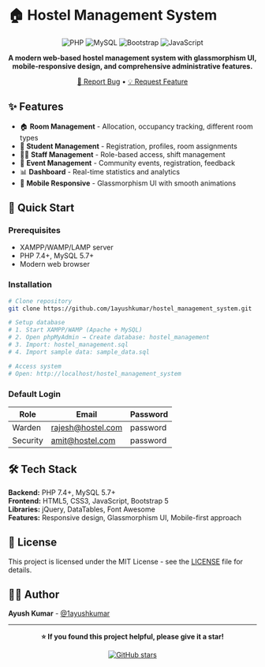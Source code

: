# 🏠 Hostel Management System

<div align="center">

![PHP](https://img.shields.io/badge/PHP-777BB4?style=for-the-badge&logo=php&logoColor=white)
![MySQL](https://img.shields.io/badge/MySQL-4479A1?style=for-the-badge&logo=mysql&logoColor=white)
![Bootstrap](https://img.shields.io/badge/Bootstrap-563D7C?style=for-the-badge&logo=bootstrap&logoColor=white)
![JavaScript](https://img.shields.io/badge/JavaScript-F7DF1E?style=for-the-badge&logo=javascript&logoColor=black)

**A modern web-based hostel management system with glassmorphism UI, mobile-responsive design, and comprehensive administrative features.**

[🐛 Report Bug](https://github.com/1ayushkumar/hostel_management_system/issues) • [💡 Request Feature](https://github.com/1ayushkumar/hostel_management_system/issues)

</div>

## ✨ Features

- 🏠 **Room Management** - Allocation, occupancy tracking, different room types
- 👥 **Student Management** - Registration, profiles, room assignments
- 👨‍💼 **Staff Management** - Role-based access, shift management
- 🎉 **Event Management** - Community events, registration, feedback
- 📊 **Dashboard** - Real-time statistics and analytics
- 📱 **Mobile Responsive** - Glassmorphism UI with smooth animations

## 🚀 Quick Start

### Prerequisites
- XAMPP/WAMP/LAMP server
- PHP 7.4+, MySQL 5.7+
- Modern web browser

### Installation
```bash
# Clone repository
git clone https://github.com/1ayushkumar/hostel_management_system.git

# Setup database
# 1. Start XAMPP/WAMP (Apache + MySQL)
# 2. Open phpMyAdmin → Create database: hostel_management
# 3. Import: hostel_management.sql
# 4. Import sample data: sample_data.sql

# Access system
# Open: http://localhost/hostel_management_system
```

### Default Login
| Role | Email | Password |
|------|-------|----------|
| Warden | rajesh@hostel.com | password |
| Security | amit@hostel.com | password |

## 🛠️ Tech Stack

**Backend:** PHP 7.4+, MySQL 5.7+  
**Frontend:** HTML5, CSS3, JavaScript, Bootstrap 5  
**Libraries:** jQuery, DataTables, Font Awesome  
**Features:** Responsive design, Glassmorphism UI, Mobile-first approach

## 📄 License

This project is licensed under the MIT License - see the [LICENSE](LICENSE) file for details.

## 👨‍💻 Author

**Ayush Kumar** - [@1ayushkumar](https://github.com/1ayushkumar)

---

<div align="center">

**⭐ If you found this project helpful, please give it a star!**

[![GitHub stars](https://img.shields.io/github/stars/1ayushkumar/hostel_management_system?style=social)](https://github.com/1ayushkumar/hostel_management_system/stargazers)

</div>
